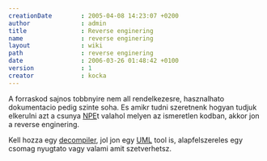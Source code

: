 ```yaml
---
creationDate        : 2005-04-08 14:23:07 +0200 
author              : admin 
title               : Reverse enginering 
name                : reverse enginering 
layout              : wiki 
path                : reverse enginering 
date                : 2006-03-26 01:48:42 +0100 
version             : 1 
creator             : kocka 
---
```

A forraskod sajnos tobbnyire nem all rendelkezesre, hasznalhato dokumentacio pedig szinte soha. Es amikr tudni szeretnenk hogyan tudjuk elkerulni azt a csunya [NPE](NPE.html)t valahol melyen az ismeretlen kodban, akkor jon a reverse enginering.

Kell hozza egy [decompiler](decompiler.html), jol jon egy [UML](UML.html) tool is, alapfelszereles egy csomag nyugtato vagy valami amit szetverhetsz.

